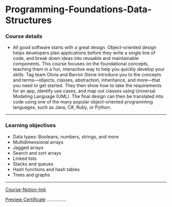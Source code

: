 # Programming-Foundations-Data-Structures


### Course details
- All good software starts with a great design. Object-oriented design helps developers plan applications before they write a single line of code, and break down ideas into reusable and maintainable components. This course focuses on the foundational concepts, teaching them in a fun, interactive way to help you quickly develop your skills. Tag team Olivia and Barron Stone introduce you to the concepts and terms—objects, classes, abstraction, inheritance, and more—that you need to get started. They then show how to take the requirements for an app, identify use cases, and map out classes using Universal Modeling Language (UML). The final design can then be translated into code using one of the many popular object-oriented programming languages, such as Java, C#, Ruby, or Python.
***


### Learning objectives
- Data types: Booleans, numbers, strings, and more
- Multidimensional arrays
- Jagged arrays
- Search and sort arrays
- Linked lists
- Stacks and queues
- Hash functions and hash tables
- Trees and graphs





*****
[Course-Notion-link](https://www.notion.so/05-Programming-Foundations-Data-Structures-56343cd1777c46bab473696c77821a05)

[Preview Certificate](https://www.notion.so/05-Programming-Foundations-Data-Structures-56343cd1777c46bab473696c77821a05)
...............
